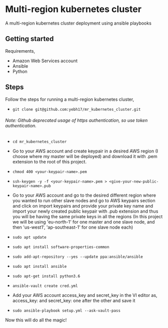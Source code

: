 # Multi-region kubernetes cluster

A multi-region kubernetes cluster deployment using ansible playbooks

## Getting started

Requirements,

-	 Amazon Web Services account
-    Ansible
-    Python

## Steps

Follow the steps for running a multi-region kubernetes cluster,

-    `git clone git@github.com:yebh17/mr_kubernetes_cluster.git`
###### Note: Github deprecated usage of https authentication, so use token authentication.

-    `cd mr_kubernetes_cluster`

-    Go to your AWS account and create keypair in a desired AWS region (I choose where my master will be deployed) and download it with .pem extension to the root of this project.

-    `chmod 400 <your-keypair-name>.pem`
-    `ssh-keygen -y -f <your-keypair-name>.pem > <give-your-new-public-keypair-name>.pub`

-    Go to your AWS account and go to the desired different region where you wanted to run other slave nodes and go to AWS keypairs section and click on import keypairs and provide your private key name and import your newly created public keypair with .pub extension and thus you will be having the same private keys in all the regions (In this project we will be using 'eu-north-1' for one master and one slave node, and then 'us-west1', 'ap-southeast-1' for one slave node each)

-    `sudo apt update`
-    `sudo apt install software-properties-common`
-    `sudo add-apt-repository --yes --update ppa:ansible/ansible`
-    `sudo apt install ansible`
-    `sudo apt-get install python3.6`
-    `ansible-vault create cred.yml`

-    Add your AWS account access_key and secret_key in the VI editor as, access_key: <YOUR-ACCESS-KEY-ID> and secret_key: <YOUR-SECRET-ACCESS-KEY> one after the other and save it

-   `sudo ansible-playbook setup.yml --ask-vault-pass`

Now this will do all the magic!
